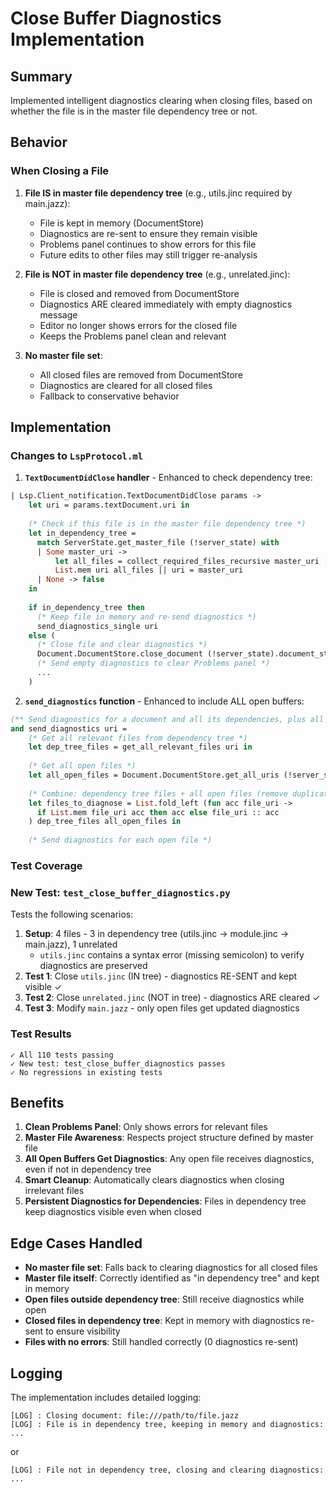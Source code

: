 # Close Buffer Diagnostics Implementation

## Summary

Implemented intelligent diagnostics clearing when closing files, based on whether the file is in the master file dependency tree or not.

## Behavior

### When Closing a File

1. **File IS in master file dependency tree** (e.g., utils.jinc required by main.jazz):
   - File is kept in memory (DocumentStore)
   - Diagnostics are re-sent to ensure they remain visible
   - Problems panel continues to show errors for this file
   - Future edits to other files may still trigger re-analysis

2. **File is NOT in master file dependency tree** (e.g., unrelated.jinc):
   - File is closed and removed from DocumentStore
   - Diagnostics ARE cleared immediately with empty diagnostics message
   - Editor no longer shows errors for the closed file
   - Keeps the Problems panel clean and relevant

3. **No master file set**:
   - All closed files are removed from DocumentStore
   - Diagnostics are cleared for all closed files
   - Fallback to conservative behavior

## Implementation

### Changes to `LspProtocol.ml`

1. **`TextDocumentDidClose` handler** - Enhanced to check dependency tree:
```ocaml
| Lsp.Client_notification.TextDocumentDidClose params ->
    let uri = params.textDocument.uri in
    
    (* Check if this file is in the master file dependency tree *)
    let in_dependency_tree = 
      match ServerState.get_master_file (!server_state) with
      | Some master_uri ->
          let all_files = collect_required_files_recursive master_uri [] in
          List.mem uri all_files || uri = master_uri
      | None -> false
    in
    
    if in_dependency_tree then
      (* Keep file in memory and re-send diagnostics *)
      send_diagnostics_single uri
    else (
      (* Close file and clear diagnostics *)
      Document.DocumentStore.close_document (!server_state).document_store uri;
      (* Send empty diagnostics to clear Problems panel *)
      ...
    )
```

2. **`send_diagnostics` function** - Enhanced to include ALL open buffers:
```ocaml
(** Send diagnostics for a document and all its dependencies, plus all open buffers *)
and send_diagnostics uri =
    (* Get all relevant files from dependency tree *)
    let dep_tree_files = get_all_relevant_files uri in
    
    (* Get all open files *)
    let all_open_files = Document.DocumentStore.get_all_uris (!server_state).document_store in
    
    (* Combine: dependency tree files + all open files (remove duplicates) *)
    let files_to_diagnose = List.fold_left (fun acc file_uri ->
      if List.mem file_uri acc then acc else file_uri :: acc
    ) dep_tree_files all_open_files in
    
    (* Send diagnostics for each open file *)
```

### Test Coverage

### New Test: `test_close_buffer_diagnostics.py`

Tests the following scenarios:

1. **Setup**: 4 files - 3 in dependency tree (utils.jinc → module.jinc → main.jazz), 1 unrelated
   - `utils.jinc` contains a syntax error (missing semicolon) to verify diagnostics are preserved
2. **Test 1**: Close `utils.jinc` (IN tree) - diagnostics RE-SENT and kept visible ✓
3. **Test 2**: Close `unrelated.jinc` (NOT in tree) - diagnostics ARE cleared ✓
4. **Test 3**: Modify `main.jazz` - only open files get updated diagnostics

### Test Results

```
✓ All 110 tests passing
✓ New test: test_close_buffer_diagnostics passes
✓ No regressions in existing tests
```

## Benefits

1. **Clean Problems Panel**: Only shows errors for relevant files
2. **Master File Awareness**: Respects project structure defined by master file
3. **All Open Buffers Get Diagnostics**: Any open file receives diagnostics, even if not in dependency tree
4. **Smart Cleanup**: Automatically clears diagnostics when closing irrelevant files
5. **Persistent Diagnostics for Dependencies**: Files in dependency tree keep diagnostics visible even when closed

## Edge Cases Handled

- **No master file set**: Falls back to clearing diagnostics for all closed files
- **Master file itself**: Correctly identified as "in dependency tree" and kept in memory
- **Open files outside dependency tree**: Still receive diagnostics while open
- **Closed files in dependency tree**: Kept in memory with diagnostics re-sent to ensure visibility
- **Files with no errors**: Still handled correctly (0 diagnostics re-sent)

## Logging

The implementation includes detailed logging:
```
[LOG] : Closing document: file:///path/to/file.jazz
[LOG] : File is in dependency tree, keeping in memory and diagnostics: ...
```
or
```
[LOG] : File not in dependency tree, closing and clearing diagnostics: ...
```
